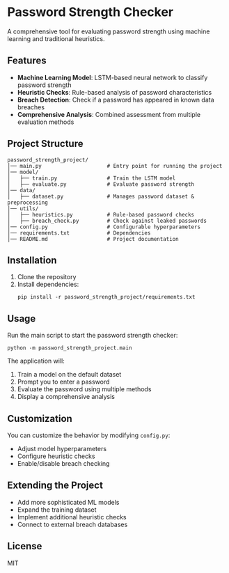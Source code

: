 # Password Strength Checker

A comprehensive tool for evaluating password strength using machine learning and traditional heuristics.

## Features

- **Machine Learning Model**: LSTM-based neural network to classify password strength
- **Heuristic Checks**: Rule-based analysis of password characteristics
- **Breach Detection**: Check if a password has appeared in known data breaches
- **Comprehensive Analysis**: Combined assessment from multiple evaluation methods

## Project Structure

```
password_strength_project/
│── main.py                     # Entry point for running the project
│── model/
│   ├── train.py                # Train the LSTM model
│   ├── evaluate.py             # Evaluate password strength
│── data/
│   ├── dataset.py              # Manages password dataset & preprocessing
│── utils/
│   ├── heuristics.py           # Rule-based password checks
│   ├── breach_check.py         # Check against leaked passwords
│── config.py                   # Configurable hyperparameters
│── requirements.txt            # Dependencies
│── README.md                   # Project documentation
```

## Installation

1. Clone the repository
2. Install dependencies:
   ```
   pip install -r password_strength_project/requirements.txt
   ```

## Usage

Run the main script to start the password strength checker:

```
python -m password_strength_project.main
```

The application will:
1. Train a model on the default dataset
2. Prompt you to enter a password
3. Evaluate the password using multiple methods
4. Display a comprehensive analysis

## Customization

You can customize the behavior by modifying `config.py`:

- Adjust model hyperparameters
- Configure heuristic checks
- Enable/disable breach checking

## Extending the Project

- Add more sophisticated ML models
- Expand the training dataset
- Implement additional heuristic checks
- Connect to external breach databases

## License

MIT
